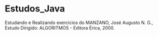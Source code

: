 # Estudos_Java
Estudando e Realizando exercicios do MANZANO, José Augusto N. G., Estudo Dirigido: ALGORITMOS - Editora Érica, 2000.
